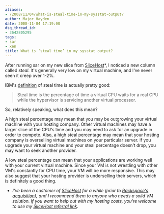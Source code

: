 ```yaml
---
aliases:
- /2008/11/04/what-is-steal-time-in-my-sysstat-output/
author: Major Hayden
date: 2008-11-04 17:19:08
dsq_thread_id:
- 3642805295
tags:
- sar
- xen
title: What is ‘steal time’ in my sysstat output?
---
```


After running sar on my new slice from [SliceHost][1]*, I noticed a new column called _steal_. It's generally very low on my virtual machine, and I've never seen it creep over 1-2%.

IBM's [definition][2] of steal time is actually pretty good:

> Steal time is the percentage of time a virtual CPU waits for a real CPU while the hypervisor is servicing another virtual processor.

So, relatively speaking, what does this mean?

A high steal percentage may mean that you may be outgrowing your virtual machine with your hosting company. Other virtual machines may have a larger slice of the CPU's time and you may need to ask for an upgrade in order to compete. Also, a high steal percentage may mean that your hosting company is overselling virtual machines on your particular server. If you upgrade your virtual machine and your steal percentage doesn't drop, you may want to seek another provider.

A low steal percentage can mean that your applications are working well with your current virtual machine. Since your VM is not wrestling with other VM's constantly for CPU time, your VM will be more responsive. This may also suggest that your hosting provider is underselling their servers, which is definitely a good thing.

* _I've been a customer of [SliceHost][1] for a while (prior to [Rackspace's acquisition][3]), and I recommend them to anyone who needs a solid VM solution. If you want to help out with my hosting costs, you're welcome to use my [SliceHost referral link][4]._

 [1]: http://slicehost.com/
 [2]: http://www.ibm.com/developerworks/linux/linux390/perf/tuning_rec_CPUtimes_virtual.html
 [3]: http://www.slicehost.com/articles/2008/10/22/big-news-today
 [4]: https://manage.slicehost.com/customers/new?referrer=6fc0943c343da4f6b87dbe5abf500c2e